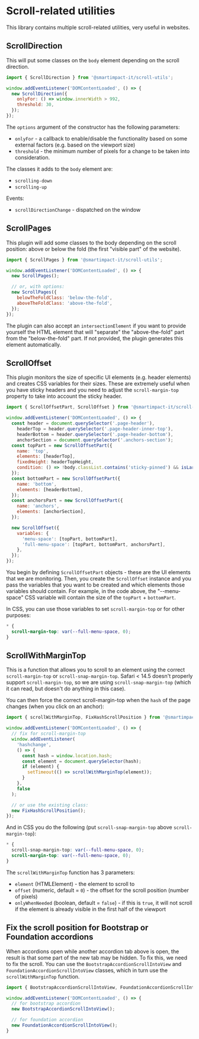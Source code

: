 # Scroll-related utilities

This library contains multiple scroll-related utilities, very useful in websites.

## ScrollDirection

This will put some classes on the `body` element depending on the scroll direction.

```javascript
import { ScrollDirection } from '@smartimpact-it/scroll-utils';

window.addEventListener('DOMContentLoaded', () => {
  new ScrollDirection({
    onlyFor: () => window.innerWidth > 992,
    threshold: 30,
  });
});
```

The `options` argument of the constructor has the following parameters:

- `onlyFor` - a callback to enable/disable the functionality based on some external factors (e.g. based on the viewport size)
- `threshold` - the minimum number of pixels for a change to be taken into consideration.

The classes it adds to the `body` element are:

- `scrolling-down`
- `scrolling-up`

Events:

- `scrollDirectionChange` - dispatched on the window

## ScrollPages

This plugin will add some classes to the body depending on the scroll position: above or below the fold (the first "visible part" of the website).

```javascript
import { ScrollPages } from '@smartimpact-it/scroll-utils';

window.addEventListener('DOMContentLoaded', () => {
  new ScrollPages();

  // or, with options:
  new ScrollPages({
    belowTheFoldClass: 'below-the-fold',
    aboveTheFoldClass: 'above-the-fold',
  });
});
```

The plugin can also accept an `intersectionElement` if you want to provide yourself the HTML element that will "separate" the "above-the-fold" part from the "below-the-fold" part. If not provided, the plugin generates this element automatically.

## ScrollOffset

This plugin monitors the size of specific UI elements (e.g. header elements) and creates CSS variables for their sizes. These are extremely useful when you have sticky headers and you need to adjust the `scroll-margin-top` property to take into account the sticky header.

```javascript
import { ScrollOffsetPart, ScrollOffset } from '@smartimpact-it/scroll-utils';

window.addEventListener('DOMContentLoaded', () => {
  const header = document.querySelector('.page-header'),
    headerTop = header.querySelector('.page-header-inner-top'),
    headerBottom = header.querySelector('.page-header-bottom'),
    anchorSection = document.querySelector('.anchors-section');
  const topPart = new ScrollOffsetPart({
    name: 'top',
    elements: [headerTop],
    fixedHeight: headerTopHeight,
    condition: () => !body.classList.contains('sticky-pinned') && isLarge(),
  });
  const bottomPart = new ScrollOffsetPart({
    name: 'bottom',
    elements: [headerBottom],
  });
  const anchorsPart = new ScrollOffsetPart({
    name: 'anchors',
    elements: [anchorSection],
  });

  new ScrollOffset({
    variables: {
      'menu-space': [topPart, bottomPart],
      'full-menu-space': [topPart, bottomPart, anchorsPart],
    },
  });
});
```

You begin by defining `ScrollOffsetPart` objects - these are the UI elements that we are monitoring.
Then, you create the `ScrollOffset` instance and you pass the variables that you want to be created and which elements those variables should contain. For example, in the code above, the "--menu-space" CSS variable will contain the size of the `topPart` + `bottomPart`.

In CSS, you can use those variables to set `scroll-margin-top` or for other purposes:

```css
* {
  scroll-margin-top: var(--full-menu-space, 0);
}
```

## ScrollWithMarginTop

This is a function that allows you to scroll to an element using the correct `scroll-margin-top` or `scroll-snap-margin-top`. Safari < 14.5 doesn't properly support `scroll-margin-top`, so we are using `scroll-snap-margin-top` (which it can read, but doesn't do anything in this case).

You can then force the correct scroll-margin-top when the `hash` of the page changes (when you click on an anchor):

```javascript
import { scrollWithMarginTop, FixHashScrollPosition } from '@smartimpact-it/scroll-utils';

window.addEventListener('DOMContentLoaded', () => {
  // fix for scroll-margin-top
  window.addEventListener(
    'hashchange',
    () => {
      const hash = window.location.hash;
      const element = document.querySelector(hash);
      if (element) {
        setTimeout(() => scrollWithMarginTop(element));
      }
    },
    false
  );

  // or use the existing class:
  new FixHashScrollPosition();
});
```

And in CSS you do the following (put `scroll-snap-margin-top` above `scroll-margin-top`):

```css
* {
  scroll-snap-margin-top: var(--full-menu-space, 0);
  scroll-margin-top: var(--full-menu-space, 0);
}
```

The `scrollWithMarginTop` function has 3 parameters:

- `element` (HTMLElement) - the element to scroll to
- `offset` (numeric, default = `0`) - the offset for the scroll position (number of pixels)
- `onlyWhenNeeded` (boolean, default = `false`) - if this is `true`, it will not scroll if the element is already visible in the first half of the viewport

## Fix the scroll position for Bootstrap or Foundation accordions

When accordions open while another accordion tab above is open, the result is that some part of the new tab may be hidden. To fix this, we need to fix the scroll. You can use the `BootstrapAccordionScrollIntoView` and `FoundationAccordionScrollIntoView` classes, which in turn use the `scrollWithMarginTop` function.

```javascript
import { BootstrapAccordionScrollIntoView, FoundationAccordionScrollIntoView } from '@smartimpact-it/scroll-utils';

window.addEventListener('DOMContentLoaded', () => {
  // for bootstrap accordion
  new BootstrapAccordionScrollIntoView();

  // for foundation accordion
  new FoundationAccordionScrollIntoView();
}
```
